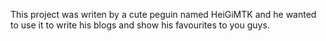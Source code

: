 This project was writen by a cute peguin named HeiGiMTK and he wanted to use it to write his blogs and show his favourites to you guys.

